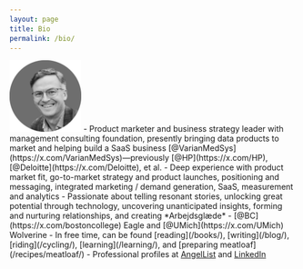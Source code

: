 ```yaml
---
layout: page
title: Bio
permalink: /bio/
---
```

<img src="/assets/images/avatar_pmb_bw.png" alt="PMB avatar b/w" style="width: 25%;">
- Product marketer and business strategy leader with management consulting foundation, presently bringing data products to market and helping build a SaaS business [@VarianMedSys](https://x.com/VarianMedSys)—previously [@HP](https://x.com/HP), [@Deloitte](https://x.com/Deloitte), et al.
- Deep experience with product market fit, go-to-market strategy and product launches, positioning and messaging, integrated marketing / demand generation, SaaS, measurement and analytics
- Passionate about telling resonant stories, unlocking great potential through technology, uncovering unanticipated insights, forming and nurturing relationships, and creating *Arbejdsglæde*
- [@BC](https://x.com/bostoncollege) Eagle and [@UMich](https://x.com/UMich) Wolverine
- In free time, can be found [reading](/books/), [writing](/blog/), [riding](/cycling/), [learning](/learning/), and [preparing meatloaf](/recipes/meatloaf/)
- Professional profiles at <a href="https://wellfound.com/u/berensp" target="_blank">AngelList</a> and <a href="https://linkedin.com/in/berensp" target="_blank">LinkedIn</a>